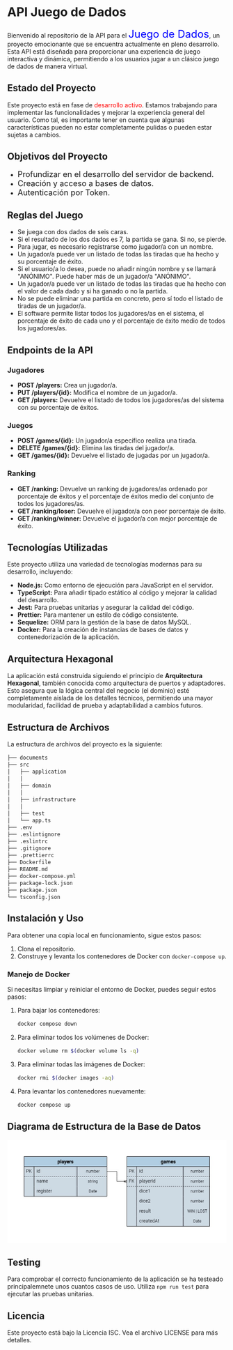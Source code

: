 # API Juego de Dados

Bienvenido al repositorio de la API para el <span style="color:blue; font-size:24px">Juego de Dados</span>, un proyecto emocionante que se encuentra actualmente en pleno desarrollo. Esta API está diseñada para proporcionar una experiencia de juego interactiva y dinámica, permitiendo a los usuarios jugar a un clásico juego de dados de manera virtual.

## Estado del Proyecto
Este proyecto está en fase de <span style="color:red">desarrollo activo</span>. Estamos trabajando para implementar las funcionalidades y mejorar la experiencia general del usuario. Como tal, es importante tener en cuenta que algunas características pueden no estar completamente pulidas o pueden estar sujetas a cambios.

## Objetivos del Proyecto
- <span style="font-size:18px">Profundizar en el desarrollo del servidor de backend.</span>
- <span style="font-size:18px">Creación y acceso a bases de datos.</span>
- <span style="font-size:18px">Autenticación por Token.</span>
  
## Reglas del Juego
- Se juega con dos dados de seis caras.
- Si el resultado de los dos dados es 7, la partida se gana. Si no, se pierde.
- Para jugar, es necesario registrarse como jugador/a con un nombre.
- Un jugador/a puede ver un listado de todas las tiradas que ha hecho y su porcentaje de éxito.
- Si el usuario/a lo desea, puede no añadir ningún nombre y se llamará "ANÓNIMO". Puede haber más de un jugador/a "ANÓNIMO".
- Un jugador/a puede ver un listado de todas las tiradas que ha hecho con el valor de cada dado y si ha ganado o no la partida.
- No se puede eliminar una partida en concreto, pero sí todo el listado de tiradas de un jugador/a.
- El software permite listar todos los jugadores/as en el sistema, el porcentaje de éxito de cada uno y el porcentaje de éxito medio de todos los jugadores/as.
  
## Endpoints de la API

### Jugadores

- **POST /players:** Crea un jugador/a.
- **PUT /players/{id}:** Modifica el nombre de un jugador/a.
- **GET /players:** Devuelve el listado de todos los jugadores/as del sistema con su porcentaje de éxitos.

### Juegos

- **POST /games/{id}:** Un jugador/a específico realiza una tirada.
- **DELETE /games/{id}:** Elimina las tiradas del jugador/a.
- **GET /games/{id}:** Devuelve el listado de jugadas por un jugador/a.

### Ranking

- **GET /ranking:** Devuelve un ranking de jugadores/as ordenado por porcentaje de éxitos y el porcentaje de éxitos medio del conjunto de todos los jugadores/as.
- **GET /ranking/loser:** Devuelve el jugador/a con peor porcentaje de éxito.
- **GET /ranking/winner:** Devuelve el jugador/a con mejor porcentaje de éxito.


## Tecnologías Utilizadas

Este proyecto utiliza una variedad de tecnologías modernas para su desarrollo, incluyendo:

- **Node.js:** Como entorno de ejecución para JavaScript en el servidor.
- **TypeScript:** Para añadir tipado estático al código y mejorar la calidad del desarrollo.
- **Jest:** Para pruebas unitarias y asegurar la calidad del código.
- **Prettier:** Para mantener un estilo de código consistente.
- **Sequelize:** ORM para la gestión de la base de datos MySQL.
- **Docker:** Para la creación de instancias de bases de datos y contenedorización de la aplicación.

## Arquitectura Hexagonal

La aplicación está construida siguiendo el principio de **Arquitectura Hexagonal**, también conocida como arquitectura de puertos y adaptadores. Esto asegura que la lógica central del negocio (el dominio) esté completamente aislada de los detalles técnicos, permitiendo una mayor modularidad, facilidad de prueba y adaptabilidad a cambios futuros.

## Estructura de Archivos

La estructura de archivos del proyecto es la siguiente:

```plaintext
├── documents
├── src
│   ├── application
│   │  
│   ├── domain
│   │  
│   ├── infrastructure
│   │   
│   ├── test
│   └── app.ts
├── .env
├── .eslintignore
├── .eslintrc
├── .gitignore
├── .prettierrc
├── Dockerfile
├── README.md
├── docker-compose.yml
├── package-lock.json
├── package.json
└── tsconfig.json
```

## Instalación y Uso

Para obtener una copia local en funcionamiento, sigue estos pasos:

1. Clona el repositorio.
2. Construye y levanta los contenedores de Docker con `docker-compose up`.
   

### Manejo de Docker

Si necesitas limpiar y reiniciar el entorno de Docker, puedes seguir estos pasos:

1. Para bajar los contenedores:
    ```sh
    docker compose down
    ```

2. Para eliminar todos los volúmenes de Docker:
    ```sh
    docker volume rm $(docker volume ls -q)
    ```

3. Para eliminar todas las imágenes de Docker:
    ```sh
    docker rmi $(docker images -aq)
    ```

4. Para levantar los contenedores nuevamente:
    ```sh
    docker compose up
    ```

## Diagrama de Estructura de la Base de Datos

![Diagrama de la Base de Datos](./documents/diagramaER.jpg)


## Testing

Para comprobar el correcto funcionamiento de la aplicación se ha testeado principalemnete unos cuantos casos de uso. Utiliza `npm run test` para ejecutar las pruebas unitarias.


## Licencia

Este proyecto está bajo la Licencia ISC. Vea el archivo LICENSE para más detalles.



